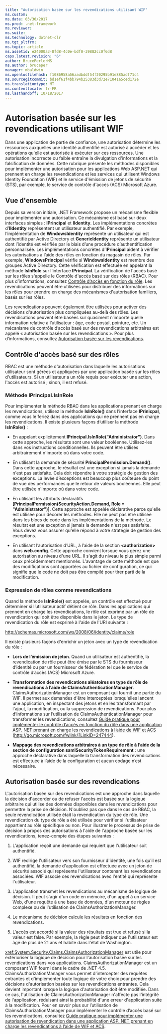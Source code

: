 ```yaml
---
title: "Autorisation basée sur les revendications utilisant WIF"
ms.custom: 
ms.date: 03/30/2017
ms.prod: .net-framework
ms.reviewer: 
ms.suite: 
ms.technology: dotnet-clr
ms.tgt_pltfrm: 
ms.topic: article
ms.assetid: e24000a3-8fd8-4c0e-bdf0-39882cc0f6d8
caps.latest.revision: "6"
author: BrucePerlerMS
ms.author: bruceper
manager: mbaldwin
ms.openlocfilehash: f1086958a56aadbddf54f20295b91e885adf71c4
ms.sourcegitcommit: bd1ef61f4bb794b25383d3d72e71041a5ced172e
ms.translationtype: MT
ms.contentlocale: fr-FR
ms.lasthandoff: 10/18/2017
---
```

# <a name="claims-based-authorization-using-wif"></a>Autorisation basée sur les revendications utilisant WIF
Dans une application de partie de confiance, une autorisation détermine les ressources auxquelles une identité authentifié est autorisé à accéder et les opérations qu'elle est autorisée à exécuter sur ces ressources. Une autorisation incorrecte ou faible entraîne la divulgation d'informations et la falsification de données. Cette rubrique présente les méthodes disponibles pour implémenter une autorisation pour les applications Web ASP.NET qui prennent en charge les revendications et les services qui utilisent Windows Identity Foundation (WIF) et le service d'émission de jetons de sécurité (STS), par exemple, le service de contrôle d'accès (ACS) Microsoft Azure.  
  
## <a name="overview"></a>Vue d'ensemble  
 Depuis sa version initiale, .NET Framework propose un mécanisme flexible pour implémenter une autorisation. Ce mécanisme est basé sur deux interfaces simples : **IPrincipal** et **IIdentity**. Les implémentations concrètes d’**IIdentity** représentent un utilisateur authentifié. Par exemple, l’implémentation de **WindowsIdentity** représente un utilisateur qui est authentifié par Active Directory et **GenericIdentity** représente un utilisateur dont l’identité est vérifiée par le biais d’une procédure d’authentification personnalisée. Les implémentations concrètes d’**IPrincipal** aident à vérifier les autorisations à l’aide des rôles en fonction du magasin de rôles. Par exemple, **WindowsPrincipal** vérifie si **WindowsIdentity** est membre des groupes Active Directory. Cette vérification est effectuée en appelant la méthode **IsInRole** sur l’interface **IPrincipal**. La vérification de l'accès basé sur les rôles s'appelle le Contrôle d'accès basé sur des rôles (RBAC). Pour plus d’informations, consultez [Contrôle d’accès en fonction du rôle](../../../docs/framework/security/claims-based-authorization-using-wif.md#BKMK_1).  Les revendications peuvent être utilisées pour distribuer des informations sur les rôles pour prendre en charge des mécanismes d'autorisation familiers, basés sur les rôles.  
  
 Les revendications peuvent également être utilisées pour activer des décisions d'autorisation plus compliquées au-delà des rôles. Les revendications peuvent être basées sur quasiment n’importe quelle information relative à l’utilisateur : âge, code postal, pointure, etc. Un mécanisme de contrôle d’accès basé sur des revendications arbitraires est appelé « autorisation basée sur les revendications ». Pour plus d’informations, consultez [Autorisation basée sur les revendications](../../../docs/framework/security/claims-based-authorization-using-wif.md#BKMK_2).  
  
<a name="BKMK_1"></a>   
## <a name="role-based-access-control"></a>Contrôle d'accès basé sur des rôles  
 RBAC est une méthode d'autorisation dans laquelle les autorisations utilisateur sont gérées et appliquées par une application basée sur les rôles d'utilisateurs. Si un utilisateur a un rôle requis pour exécuter une action, l'accès est autorisé ; sinon, il est refusé.  
  
### <a name="iprincipalisinrole-method"></a>Méthode IPrincipal.IsInRole  
 Pour implémenter la méthode RBAC dans les applications prenant en charge les revendications, utilisez la méthode **IsInRole()** dans l’interface **IPrinicpal**, comme vous le feriez dans des applications qui ne prennent pas en charge les revendications. Il existe plusieurs façons d’utiliser la méthode **IsInRole()** :  
  
-   En appelant explicitement **IPrincipal.IsInRole("Administrator")**. Dans cette approche, les résultats sont une valeur booléenne. Utilisez-les dans vos instructions conditionnelles. Ils peuvent être utilisés arbitrairement n'importe où dans votre code.  
  
-   En utilisant la demande de sécurité **PrincipalPermission.Demand()**. Dans cette approche, le résultat est une exception si jamais la demande n'est pas satisfaite. Cela doit répondre à votre stratégie de gestion des exceptions. La levée d’exceptions est beaucoup plus coûteuse du point de vue des performances que le retour de valeurs booléennes. Elle peut être utilisée n'importe où dans votre code.  
  
-   En utilisant les attributs déclaratifs **[PrincipalPermission(SecurityAction.Demand, Role = "Administrator")]**. Cette approche est appelée déclarative parce qu'elle est utilisée pour décorer les méthodes. Elle ne peut pas être utilisée dans les blocs de code dans les implémentations de la méthode. Le résultat est une exception si jamais la demande n'est pas satisfaite. Vous devez vous assurer qu'elle répond à votre stratégie de gestion des exceptions.  
  
-   En utilisant l’autorisation d’URL, à l’aide de la section **\<authorization>** dans **web.config**. Cette approche convient lorsque vous gérez une autorisation au niveau d'une URL. Il s'agit du niveau le plus simple parmi ceux précédemment mentionnés. L'avantage de cette méthode est que des modifications sont apportées au fichier de configuration, ce qui signifie que le code ne doit pas être compilé pour tirer parti de la modification.  
  
### <a name="expressing-roles-as-claims"></a>Expression de rôles comme revendications  
 Quand la méthode **IsInRole()** est appelée, un contrôle est effectué pour déterminer si l’utilisateur actif détient ce rôle. Dans les applications qui prennent en charge les revendications, le rôle est exprimé par un rôle de revendication qui doit être disponible dans le jeton. Le type de revendication du rôle est exprimé à l'aide de l'URI suivante :  
  
 http://schemas.microsoft.com/ws/2008/06/identity/claims/role  
  
 Il existe plusieurs façons d'enrichir un jeton avec un type de revendication du rôle :  
  
-   **Lors de l’émission de jeton**. Quand un utilisateur est authentifié, la revendication de rôle peut être émise par le STS du fournisseur d’identité ou par un fournisseur de fédération tel que le service de contrôle d’accès (ACS) Microsoft Azure.  
  
-   **Transformation des revendications aléatoires en type de rôle de revendications à l’aide de ClaimsAuthenticationManager**. ClaimsAuthorizationManager est un composant qui fournit une partie du WIF. Il permet aux demandes d'être interceptées lorsqu'elles lancent une application, en inspectant des jetons et en les transformant par l'ajout, la modification, ou la suppression de revendications. Pour plus d’informations sur l’utilisation de ClaimsAuthenticationManager pour transformer les revendications, consultez [Guide pratique pour implémenter le contrôle d’accès en fonction du rôle dans une application ASP. NET prenant en charge les revendications à l’aide de WIF et ACS](http://go.microsoft.com/fwlink/?LinkID=247445) (http://go.microsoft.com/fwlink/?LinkID=247444).  
  
-   **Mappage des revendications arbitraires à un type de rôle à l’aide de la section de configuration samlSecurityTokenRequirement** : une approche déclarative dans laquelle la transformation des revendications est effectuée à l’aide de la configuration et aucun codage n’est nécessaire.  
  
<a name="BKMK_2"></a>   
## <a name="claims-based-authorization"></a>Autorisation basée sur des revendications  
 L'autorisation basée sur des revendications est une approche dans laquelle la décision d'accorder ou de refuser l'accès est basée sur la logique arbitraire qui utilise des données disponibles dans les revendications pour permettre la prise de décision. N'oubliez pas que dans le cas de RBAC, la seule revendication utilisée était la revendication du type de rôle. Une revendication du type de rôle a été utilisée pour vérifier si l'utilisateur appartient au rôle spécifique ou non. Pour illustrer le processus de prise de décision à propos des autorisations à l'aide de l'approche basée sur les revendications, tenez-compte des étapes suivantes :  
  
1.  L'application reçoit une demande qui requiert que l'utilisateur soit authentifié.  
  
2.  WIF redirige l'utilisateur vers son fournisseur d'identité, une fois qu'il est authentifié, la demande d'application est effectuée avec un jeton de sécurité associé qui représente l'utilisateur contenant les revendications associées. WIF associe ces revendications avec l'entité qui représente l'utilisateur.  
  
3.  L'application transmet les revendications au mécanisme de logique de décision. Il peut s'agir d'un code en mémoire, d'un appel à un service Web, d'une requête à une base de données, d'un moteur de règles complexe ou de l'utilisation de ClaimsAuthorizationManager.  
  
4.  Le mécanisme de décision calcule les résultats en fonction des revendications.  
  
5.  L'accès est accordé si la valeur des résultats est true et refusé si la valeur est false. Par exemple, la règle peut indiquer que l'utilisateur est âgé de plus de 21 ans et habite dans l'état de Washington.  
  
 <xref:System.Security.Claims.ClaimsAuthorizationManager> est utile pour extérioriser la logique de décision pour l'autorisation basée sur les revendications dans vos applications. ClaimsAuthorizationManager est un composant WIF fourni dans le cadre de .NET 4.5. ClaimsAuthorizationManager vous permet d'intercepter des requêtes entrantes et d'implémenter toute logique de votre choix pour prendre des décisions d'autorisation basées sur les revendications entrantes. Cela devient important lorsque la logique d'autorisation doit être modifiée. Dans ce cas, l'utilisation de ClaimsAuthorizationManager n'affecte pas l'intégrité de l'application, réduisant ainsi la probabilité d'une erreur d'application suite à la modification. Pour en savoir plus sur l’utilisation de ClaimsAuthorizationManager pour implémenter le contrôle d’accès basé sur les revendications, consultez [Guide pratique pour implémenter une autorisation de revendication dans une application ASP. NET prenant en charge les revendications à l’aide de WIF et ACS](http://go.microsoft.com/fwlink/?LinkID=247446).
